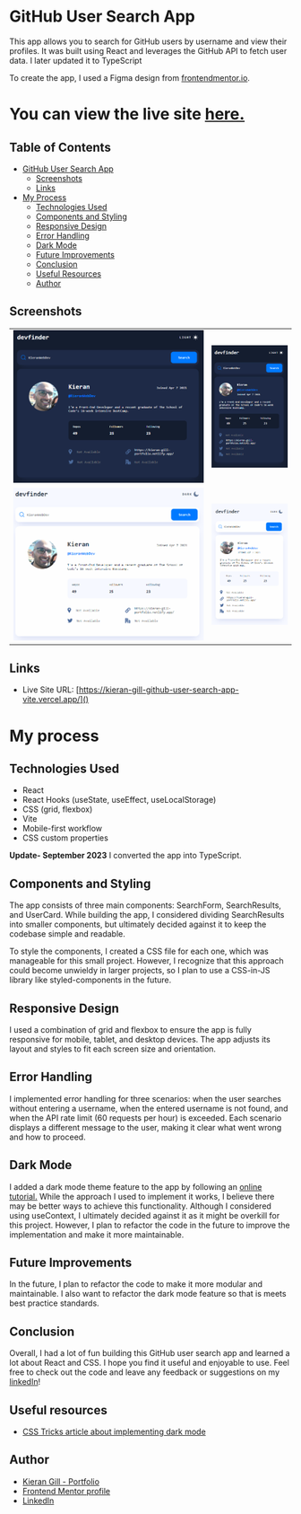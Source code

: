 # GitHub User Search App

This app allows you to search for GitHub users by username and view their profiles. It was built using React and leverages the GitHub API to fetch user data. I later updated it to TypeScript

To create the app, I used a Figma design from [frontendmentor.io](https://www.frontendmentor.io/challenges/github-user-search-app-Q09YOgaH6).

# You can view the live site [here.](https://kieran-gill-github-user-search-app-vite.vercel.app/)

## Table of Contents

- [GitHub User Search App](#github-user-search-app)
  - [Screenshots](#screenshots)
  - [Links](#links)
- [My Process](#my-process)
  - [Technologies Used](#technologies-used)
  - [Components and Styling](#components-and-styling)
  - [Responsive Design](#responsive-design)
  - [Error Handling](#error-handling)
  - [Dark Mode](#dark-mode)
  - [Future Improvements](#future-improvements)
  - [Conclusion](#conclusion)
  - [Useful Resources](#useful-resources)
  - [Author](#author)

## Screenshots

<table>
<tr>
<td>
  <img src="screenshots\darkmode screenshot.png" width="500" />
</td>
<td>
  <img src="screenshots\mobile dark screenshot.png"  width="200"  />
  </td>
  </tr>
<tr>
<td>
  <img src="screenshots\lightmode screenshot.png" width="500" />
</td>
<td>
  <img src="screenshots\mobile-light screenshot.png"  width="200"  />
  </td>
  </tr>
</table>

## Links

- Live Site URL: [https://kieran-gill-github-user-search-app-vite.vercel.app/]()

# My process

## Technologies Used

- React
- React Hooks (useState, useEffect, useLocalStorage)
- CSS (grid, flexbox)
- Vite
- Mobile-first workflow
- CSS custom properties

**Update- September 2023**
I converted the app into TypeScript.

## Components and Styling

The app consists of three main components: SearchForm, SearchResults, and UserCard. While building the app, I considered dividing SearchResults into smaller components, but ultimately decided against it to keep the codebase simple and readable.

To style the components, I created a CSS file for each one, which was manageable for this small project. However, I recognize that this approach could become unwieldy in larger projects, so I plan to use a CSS-in-JS library like styled-components in the future.

## Responsive Design

I used a combination of grid and flexbox to ensure the app is fully responsive for mobile, tablet, and desktop devices. The app adjusts its layout and styles to fit each screen size and orientation.

## Error Handling

I implemented error handling for three scenarios: when the user searches without entering a username, when the entered username is not found, and when the API rate limit (60 requests per hour) is exceeded. Each scenario displays a different message to the user, making it clear what went wrong and how to proceed.

## Dark Mode

I added a dark mode theme feature to the app by following an [online tutorial.](https://css-tricks.com/easy-dark-mode-and-multiple-color-themes-in-react/) While the approach I used to implement it works, I believe there may be better ways to achieve this functionality. Although I considered using useContext, I ultimately decided against it as it might be overkill for this project. However, I plan to refactor the code in the future to improve the implementation and make it more maintainable.

## Future Improvements

In the future, I plan to refactor the code to make it more modular and maintainable. I also want to refactor the dark mode feature so that is meets best practice standards.

## Conclusion

Overall, I had a lot of fun building this GitHub user search app and learned a lot about React and CSS. I hope you find it useful and enjoyable to use. Feel free to check out the code and leave any feedback or suggestions on my [linkedIn](www.linkedin.com/in/kieran-gill)!

## Useful resources

- [CSS Tricks article about implementing dark mode](https://css-tricks.com/easy-dark-mode-and-multiple-color-themes-in-react/)

## Author

- [Kieran Gill - Portfolio ](https://kieran-gill-portfolio.netlify.app/)
- [Frontend Mentor profile](hhttps://www.frontendmentor.io/profile/KieranWebDev)
- [LinkedIn](www.linkedin.com/in/kieran-gill)
